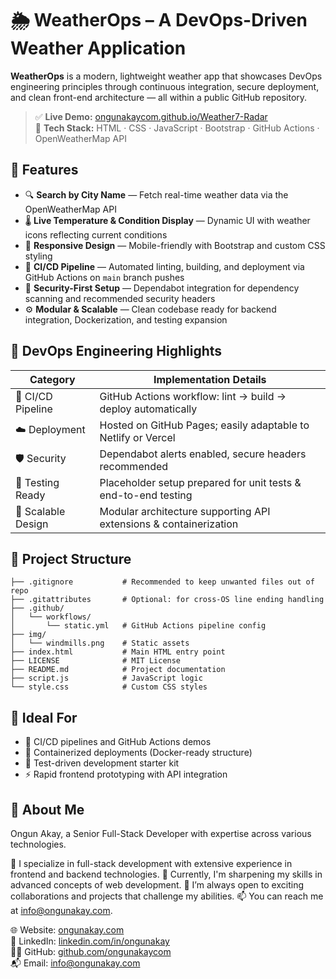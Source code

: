 # 🌦️ WeatherOps – A DevOps-Driven Weather Application

**WeatherOps** is a modern, lightweight weather app that showcases DevOps engineering principles through continuous integration, secure deployment, and clean front-end architecture — all within a public GitHub repository.

> ✅ **Live Demo:** [ongunakaycom.github.io/Weather7-Radar](https://ongunakaycom.github.io/Weather7-Radar)  
> 🔧 **Tech Stack:** HTML · CSS · JavaScript · Bootstrap · GitHub Actions · OpenWeatherMap API

## 🚀 Features

- 🔍 **Search by City Name** — Fetch real-time weather data via the OpenWeatherMap API  
- 🌡️ **Live Temperature & Condition Display** — Dynamic UI with weather icons reflecting current conditions  
- 🎨 **Responsive Design** — Mobile-friendly with Bootstrap and custom CSS styling  
- 🔁 **CI/CD Pipeline** — Automated linting, building, and deployment via GitHub Actions on `main` branch pushes  
- 🔐 **Security-First Setup** — Dependabot integration for dependency scanning and recommended security headers  
- ⚙️ **Modular & Scalable** — Clean codebase ready for backend integration, Dockerization, and testing expansion

## 🧪 DevOps Engineering Highlights

| Category           | Implementation Details                                              |
|--------------------|-------------------------------------------------------------------|
| 🔄 CI/CD Pipeline   | GitHub Actions workflow: lint → build → deploy automatically       |
| ☁️ Deployment       | Hosted on GitHub Pages; easily adaptable to Netlify or Vercel      |
| 🛡️ Security        | Dependabot alerts enabled, secure headers recommended             |
| 🧪 Testing Ready    | Placeholder setup prepared for unit tests & end-to-end testing    |
| 🧱 Scalable Design  | Modular architecture supporting API extensions & containerization |

## 📁 Project Structure

```plaintext
├── .gitignore           # Recommended to keep unwanted files out of repo
├── .gitattributes       # Optional: for cross-OS line ending handling
├── .github/
│   └── workflows/
│       └── static.yml   # GitHub Actions pipeline config
├── img/
│   └── windmills.png    # Static assets
├── index.html           # Main HTML entry point
├── LICENSE              # MIT License
├── README.md            # Project documentation
├── script.js            # JavaScript logic
└── style.css            # Custom CSS styles
```

## 📌 Ideal For

* 🔄 CI/CD pipelines and GitHub Actions demos
* 🐳 Containerized deployments (Docker-ready structure)
* 🧪 Test-driven development starter kit
* ⚡ Rapid frontend prototyping with API integration

## 👋 About Me

Ongun Akay, a Senior Full-Stack Developer with expertise across various technologies.

👀 I specialize in full-stack development with extensive experience in frontend and backend technologies.
🌱 Currently, I'm sharpening my skills in advanced concepts of web development.
💞️ I’m always open to exciting collaborations and projects that challenge my abilities.
📫 You can reach me at info@ongunakay.com.

🌐 Website: [ongunakay.com](https://ongunakay.com)<br>
💼 LinkedIn: [linkedin.com/in/ongunakay](https://linkedin.com/in/ongunakay)<br>
🧑‍💻 GitHub: [github.com/ongunakaycom](https://github.com/ongunakaycom)<br>
📬 Email: [info@ongunakay.com](mailto:info@ongunakay.com)